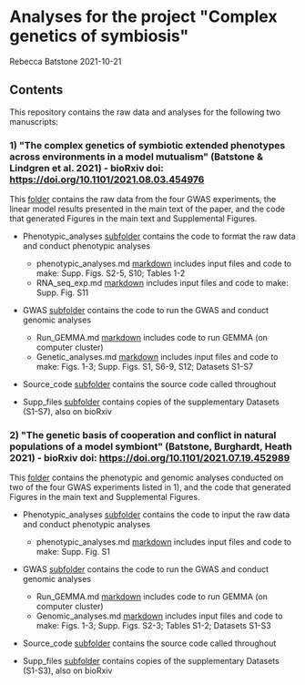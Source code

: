 Analyses for the project "Complex genetics of symbiosis"
================
Rebecca Batstone
2021-10-21

Contents
--------

This repository contains the raw data and analyses for the following two manuscripts:

### 1) "The complex genetics of symbiotic extended phenotypes across environments in a model mutualism" (Batstone & Lindgren et al. 2021) - bioRxiv doi: <https://doi.org/10.1101/2021.08.03.454976>

This [folder](https://github.com/rtbatstone/complex_genetics_of_symbiosis/tree/main/Complex_genetics) contains the raw data from the four GWAS experiments, the linear model results presented in the main text of the paper, and the code that generated Figures in the main text and Supplemental Figures.

-   Phenotypic\_analyses [subfolder](https://github.com/rtbatstone/complex_genetics_of_symbiosis/tree/main/Complex_genetics/Phenotypic_analyses) contains the code to format the raw data and conduct phenotypic analyses
    -   phenotypic\_analyses.md [markdown](https://github.com/rtbatstone/complex_genetics_of_symbiosis/blob/main/Complex_genetics/Phenotypic_analyses/phenotypic_analyses.md) includes input files and code to make: Supp. Figs. S2-5, S10; Tables 1-2
    -   RNA\_seq\_exp.md [markdown](https://github.com/rtbatstone/complex_genetics_of_symbiosis/blob/main/Complex_genetics/Phenotypic_analyses/RNA_seq_exp.md) includes input files and code to make: Supp. Fig. S11
-   GWAS [subfolder](https://github.com/rtbatstone/complex_genetics_of_symbiosis/tree/main/Complex_genetics/GWAS) contains the code to run the GWAS and conduct genomic analyses
    -   Run\_GEMMA.md [markdown](https://github.com/rtbatstone/complex_genetics_of_symbiosis/blob/main/Complex_genetics/GWAS/Run_GEMMA.md) includes code to run GEMMA (on computer cluster)
    -   Genetic\_analyses.md [markdown](https://github.com/rtbatstone/complex_genetics_of_symbiosis/blob/main/Complex_genetics/GWAS/Genetic_analyses.md) includes input files and code to make: Figs. 1-3; Supp. Figs. S1, S6-9, S12; Datasets S1-S7
-   Source\_code [subfolder](https://github.com/rtbatstone/complex_genetics_of_symbiosis/tree/main/Complex_genetics/Source_code) contains the source code called throughout

-   Supp\_files [subfolder](https://github.com/rtbatstone/complex_genetics_of_symbiosis/tree/main/Complex_genetics/Supp_files) contains copies of the supplementary Datasets (S1-S7), also on bioRxiv

### 2) "The genetic basis of cooperation and conflict in natural populations of a model symbiont" (Batstone, Burghardt, Heath 2021) - bioRxiv doi: <https://doi.org/10.1101/2021.07.19.452989>

This [folder](https://github.com/rtbatstone/complex_genetics_of_symbiosis/tree/main/Genetics_conflict_cooperation) contains the phenotypic and genomic analyses conducted on two of the four GWAS experiments listed in 1), and the code that generated Figures in the main text and Supplemental Figures.

-   Phenotypic\_analyses [subfolder](https://github.com/rtbatstone/complex_genetics_of_symbiosis/tree/main/Genetics_conflict_cooperation/Phenotypic_analyses) contains the code to input the raw data and conduct phenotypic analyses
    -   phenotypic\_analyses.md [markdown](https://github.com/rtbatstone/complex_genetics_of_symbiosis/blob/main/Genetics_conflict_cooperation/Phenotypic_analyses/phenotypic_analyses.md) includes input files and code to make: Supp. Fig. S1
-   GWAS [subfolder](https://github.com/rtbatstone/complex_genetics_of_symbiosis/tree/main/Genetics_conflict_cooperation/GWAS) contains the code to run the GWAS and conduct genomic analyses
    -   Run\_GEMMA.md [markdown](https://github.com/rtbatstone/complex_genetics_of_symbiosis/blob/main/Genetics_conflict_cooperation/GWAS/Run_GEMMA.md) includes code to run GEMMA (on computer cluster)
    -   Genomic\_analyses.md [markdown](https://github.com/rtbatstone/complex_genetics_of_symbiosis/blob/main/Genetics_conflict_cooperation/GWAS/Genomic_analyses.md) includes input files and code to make: Figs. 1-3; Supp. Figs. S2-3; Tables S1-2; Datasets S1-S3
-   Source\_code [subfolder](https://github.com/rtbatstone/complex_genetics_of_symbiosis/tree/main/Genetics_conflict_cooperation/Source_code) contains the source code called throughout

-   Supp\_files [subfolder](https://github.com/rtbatstone/complex_genetics_of_symbiosis/tree/main/Genetics_conflict_cooperation/Supp_files) contains copies of the supplementary Datasets (S1-S3), also on bioRxiv

